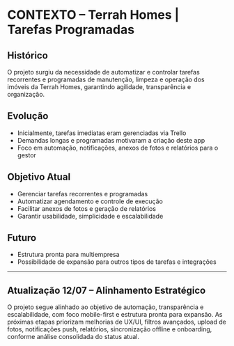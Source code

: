 # CONTEXTO – Terrah Homes | Tarefas Programadas

## Histórico
O projeto surgiu da necessidade de automatizar e controlar tarefas recorrentes e programadas de manutenção, limpeza e operação dos imóveis da Terrah Homes, garantindo agilidade, transparência e organização.

## Evolução
- Inicialmente, tarefas imediatas eram gerenciadas via Trello
- Demandas longas e programadas motivaram a criação deste app
- Foco em automação, notificações, anexos de fotos e relatórios para o gestor

## Objetivo Atual
- Gerenciar tarefas recorrentes e programadas
- Automatizar agendamento e controle de execução
- Facilitar anexos de fotos e geração de relatórios
- Garantir usabilidade, simplicidade e escalabilidade

## Futuro
- Estrutura pronta para multiempresa
- Possibilidade de expansão para outros tipos de tarefas e integrações 

---

## Atualização 12/07 – Alinhamento Estratégico
O projeto segue alinhado ao objetivo de automação, transparência e escalabilidade, com foco mobile-first e estrutura pronta para expansão. As próximas etapas priorizam melhorias de UX/UI, filtros avançados, upload de fotos, notificações push, relatórios, sincronização offline e onboarding, conforme análise consolidada do status atual. 